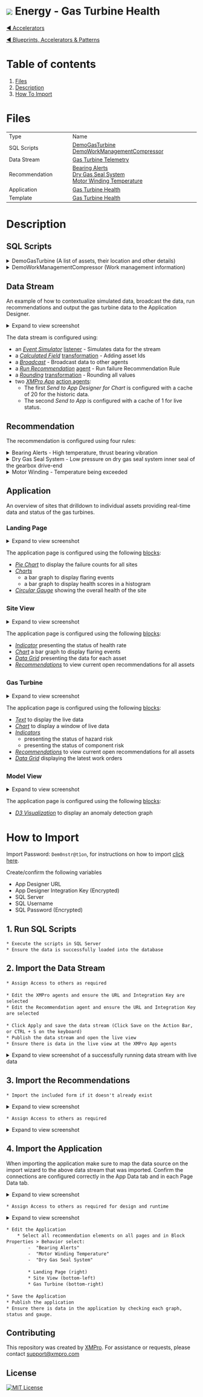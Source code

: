 <!-- omit in toc -->
# <img alternative="XMPro Logo X" width="30px" src="https://xmks.s3.amazonaws.com/2020/X-Blue.png#gh-light-mode-only"> Energy - Gas Turbine Health 

[◄ Accelerators](https://github.com/XMPro/Blueprints-Accelerators-Patterns/tree/master/Accelerators)

[◄ Blueprints, Accelerators & Patterns](https://github.com/XMPro/Blueprints-Accelerators-Patterns)

# Table of contents
1. [Files](#files)
2. [Description](#description)
3. [How To Import](#how-to-import)

# Files
<table>
<tr><td width="240px"> Type </td><td width="500px"> Name </td></tr>
<tr>
<td>SQL Scripts</td>
<td><a href="https://github.com/XMPro/Blueprints-Accelerators-Patterns/blob/master/Accelerators/Energy%20-%20Gas%20Turbine%20Health/SQL%20Scripts/DemoGasTurbine.sql" target="_blank">DemoGasTurbine</a><br /><a href="https://github.com/XMPro/Blueprints-Accelerators-Patterns/blob/master/Accelerators/Energy%20-%20Gas%20Turbine%20Health/SQL%20Scripts/DemoWorkManagementCompressor.sql" target="_blank">DemoWorkManagementCompressor</a></td>
</tr>
<tr>
<td>Data Stream</td>
<td><a href="https://github.com/XMPro/Blueprints-Accelerators-Patterns/blob/master/Accelerators/Energy%20-%20Gas%20Turbine%20Health/Data%20Stream/Gas%20Turbine%20Telemetry.xuc" target="_blank">Gas Turbine Telemetry</a></td>
</tr>
<tr>
<td>Recommendation</td>
<td><a href="https://github.com/XMPro/Blueprints-Accelerators-Patterns/blob/master/Accelerators/Energy%20-%20Gas%20Turbine%20Health/Recommendation/Bearing%20Alerts.xr" target="_blank">Bearing Alerts</a><br /><a href="https://github.com/XMPro/Blueprints-Accelerators-Patterns/blob/master/Accelerators/Energy%20-%20Gas%20Turbine%20Health/Recommendation/Dry%20Gas%20Seal%20System.xr" target="_blank">Dry Gas Seal System</a><br /><a href="https://github.com/XMPro/Blueprints-Accelerators-Patterns/blob/master/Accelerators/Energy%20-%20Gas%20Turbine%20Health/Recommendation/Motor%20Winding%20Temperature.xr" target="_blank">Motor Winding Temperature</a></td>
</tr>
<tr>
<td>Application</td>
<td><a href="https://github.com/XMPro/Blueprints-Accelerators-Patterns/blob/master/Accelerators/Energy%20-%20Gas%20Turbine%20Health/Application/Gas%20Turbine%20Health.xapp" target="_blank">Gas Turbine Health</a></td>
</tr>
<tr>
<td>Template</td>
<td><a href="https://github.com/XMPro/Blueprints-Accelerators-Patterns/blob/master/Accelerators/Energy%20-%20Gas%20Turbine%20Health/Template/Gas%20Turbine%20Health.xtml" target="_blank">Gas Turbine Health</a></td>
</tr>
</table>

# Description
## SQL Scripts

<details>
<summary>DemoGasTurbine (A list of assets, their location and other details)</summary>

```
/****** Object:  Table [dbo].[DemoGasTurbine]    Script Date: 25/07/2022 9:32:04 AM ******/
SET ANSI_NULLS ON
GO
SET QUOTED_IDENTIFIER ON
GO
CREATE TABLE [dbo].[DemoGasTurbine](
	[ID] [bigint] IDENTITY(1,1) NOT NULL,
	[AssetId] [nvarchar](25) NOT NULL,
	[HealthScore] [float] NULL,
	[OpenWO] [numeric](18, 0) NULL,
	[LastMaintained] [datetime] NULL,
 CONSTRAINT [PK_DemoGasTurbine] PRIMARY KEY CLUSTERED 
(
	[ID] ASC
)WITH (STATISTICS_NORECOMPUTE = OFF, IGNORE_DUP_KEY = OFF, OPTIMIZE_FOR_SEQUENTIAL_KEY = OFF) ON [PRIMARY]
) ON [PRIMARY]
GO
SET IDENTITY_INSERT [dbo].[DemoGasTurbine] ON 

INSERT [dbo].[DemoGasTurbine] ([ID], [AssetId], [HealthScore], [OpenWO], [LastMaintained]) VALUES (5, N'N-2', 62, NULL, CAST(N'2020-01-31T00:00:00.000' AS DateTime))
INSERT [dbo].[DemoGasTurbine] ([ID], [AssetId], [HealthScore], [OpenWO], [LastMaintained]) VALUES (6, N'N-3', 71, CAST(8017204 AS Numeric(18, 0)), CAST(N'2020-03-31T00:00:00.000' AS DateTime))
INSERT [dbo].[DemoGasTurbine] ([ID], [AssetId], [HealthScore], [OpenWO], [LastMaintained]) VALUES (7, N'N-4', 85, NULL, CAST(N'2020-02-06T00:00:00.000' AS DateTime))
INSERT [dbo].[DemoGasTurbine] ([ID], [AssetId], [HealthScore], [OpenWO], [LastMaintained]) VALUES (8, N'N-1', 92, CAST(3404653 AS Numeric(18, 0)), CAST(N'2020-02-06T00:00:00.000' AS DateTime))
INSERT [dbo].[DemoGasTurbine] ([ID], [AssetId], [HealthScore], [OpenWO], [LastMaintained]) VALUES (9, N'N-5', 92, NULL, CAST(N'2020-01-31T00:00:00.000' AS DateTime))
INSERT [dbo].[DemoGasTurbine] ([ID], [AssetId], [HealthScore], [OpenWO], [LastMaintained]) VALUES (10, N'N-6', 74, CAST(5589987 AS Numeric(18, 0)), CAST(N'2020-01-31T00:00:00.000' AS DateTime))
INSERT [dbo].[DemoGasTurbine] ([ID], [AssetId], [HealthScore], [OpenWO], [LastMaintained]) VALUES (11, N'N-7', 65, NULL, CAST(N'2020-01-31T00:00:00.000' AS DateTime))
INSERT [dbo].[DemoGasTurbine] ([ID], [AssetId], [HealthScore], [OpenWO], [LastMaintained]) VALUES (12, N'N-8', 81, CAST(5907648 AS Numeric(18, 0)), CAST(N'2020-01-31T00:00:00.000' AS DateTime))
INSERT [dbo].[DemoGasTurbine] ([ID], [AssetId], [HealthScore], [OpenWO], [LastMaintained]) VALUES (13, N'N-9', 98, NULL, CAST(N'2020-01-31T00:00:00.000' AS DateTime))
SET IDENTITY_INSERT [dbo].[DemoGasTurbine] OFF
GO

```

</details>

<details>
<summary>DemoWorkManagementCompressor (Work management information)</summary>

```
SET ANSI_NULLS ON
GO
SET QUOTED_IDENTIFIER ON
GO
CREATE TABLE [dbo].[DemoWorkManagementCompressor](
	[ID] [bigint] IDENTITY(1,1) NOT NULL,
	[AssetNo] [nvarchar](50) NULL,
	[WRNo] [nvarchar](50) NULL,
	[WONo] [nvarchar](50) NULL,
	[Title] [nvarchar](250) NULL,
	[WOStatus] [nvarchar](50) NULL,
	[Date] [datetime] NULL,
 CONSTRAINT [PK_DemoWorkManagementCompressor] PRIMARY KEY CLUSTERED 
(
	[ID] ASC
)WITH (STATISTICS_NORECOMPUTE = OFF, IGNORE_DUP_KEY = OFF, OPTIMIZE_FOR_SEQUENTIAL_KEY = OFF) ON [PRIMARY]
) ON [PRIMARY]
GO
SET IDENTITY_INSERT [dbo].[DemoWorkManagementCompressor] ON 
GO
INSERT [dbo].[DemoWorkManagementCompressor] ([ID], [AssetNo], [WRNo], [WONo], [Title], [WOStatus], [Date]) VALUES (1, N'MMWT004', N'3453788', N'114879', N'Collect manual data and check temperature on DE gearbox journal bearing.', N'INPROG', CAST(N'2021-03-24T00:00:00.000' AS DateTime))
GO
INSERT [dbo].[DemoWorkManagementCompressor] ([ID], [AssetNo], [WRNo], [WONo], [Title], [WOStatus], [Date]) VALUES (2, N'MMWT004', N'3446268', N'114900', N'Clean/inspect filter on lube oil system.', N'PLAN', CAST(N'2021-04-25T00:00:00.000' AS DateTime))
GO
INSERT [dbo].[DemoWorkManagementCompressor] ([ID], [AssetNo], [WRNo], [WONo], [Title], [WOStatus], [Date]) VALUES (3, N'MMWT004', N'3451228', N'114921', N'Review valve positions/process parameters for first stage suction side due to high pressure.', N'PLAN', CAST(N'2021-04-25T00:00:00.000' AS DateTime))
GO
INSERT [dbo].[DemoWorkManagementCompressor] ([ID], [AssetNo], [WRNo], [WONo], [Title], [WOStatus], [Date]) VALUES (4, N'MMWT004', N'3446195', N'114942', N'Inspect/replace filters on the buffer gas system.', N'PLAN', CAST(N'2021-04-25T00:00:00.000' AS DateTime))
GO
INSERT [dbo].[DemoWorkManagementCompressor] ([ID], [AssetNo], [WRNo], [WONo], [Title], [WOStatus], [Date]) VALUES (5, N'MMWT004', N'3446268', N'114963', N'Collect manual data on thrust bearing.', N'SCHED', CAST(N'2021-04-05T00:00:00.000' AS DateTime))
GO
INSERT [dbo].[DemoWorkManagementCompressor] ([ID], [AssetNo], [WRNo], [WONo], [Title], [WOStatus], [Date]) VALUES (6, N'MMWT004', N'3446115', N'114984', N'Check process parameters for the scrubber. Level has triggered high alarm.', N'SCHED', CAST(N'2019-10-28T00:00:00.000' AS DateTime))
GO
INSERT [dbo].[DemoWorkManagementCompressor] ([ID], [AssetNo], [WRNo], [WONo], [Title], [WOStatus], [Date]) VALUES (7, N'MMWT004', N'3446139', N'115005', N'Investigate first stage suction coolers. Temperature is high on the compressor discharge side.', N'SCHED', CAST(N'2019-09-10T00:00:00.000' AS DateTime))
GO
SET IDENTITY_INSERT [dbo].[DemoWorkManagementCompressor] OFF
GO

```

</details>

## Data Stream

An example of how to contextualize simulated data, broadcast the data, run recommendations and output the gas turbine data to the Application Designer.

<details>
  <summary markdown="span">Expand to view screenshot</summary>

![Configured Data Stream](Images/DataStream.png)
</details>

The data stream is configured using: 

* an <a href="https://xmpro.gitbook.io/event-simulator/" target="_blank"><i>Event Simulator</i></a> <a href="https://documentation.xmpro.com/concepts/agent#listeners" target="_blank">listener</a> - Simulates data for the stream
* a <a href="https://xmpro.gitbook.io/calculated-field/" target="_blank"><i>Calculated Field</i></a> <a href="https://documentation.xmpro.com/concepts/agent#transformations" target="_blank">transformation</a> - Adding asset Ids
* a <a href="https://xmpro.gitbook.io/broadcast/" target="_blank"><i>Broadcast</i></a> - Broadcast data to other agents
* a <a href="https://xmpro.gitbook.io/run-recommendation/" target="_blank"><i>Run Recommendation</i></a> <a href="https://documentation.xmpro.com/concepts/agent#recommendations" target="_blank">agent</a> - Run failure Recommendation Rule
* a <a href="https://xmpro.gitbook.io/rounding/" target="_blank"><i>Rounding</i></a> <a href="https://documentation.xmpro.com/concepts/agent#transformations" target="_blank">transformation</a> - Rounding all values
* two <a href="https://xmpro.gitbook.io/xmpro-app/" target="_blank"><i>XMPro App</i></a> <a href="https://documentation.xmpro.com/concepts/agent#action-agents" target="_blank">action agents</a>:
  * The first *Send to App Designer for Chart* is configured with a cache of 20 for the historic data.
  * The second *Send to App* is configured with a cache of 1 for live status.

## Recommendation

The recommendation is configured using four rules: 

<details>
<summary markdown="span">Bearing Alerts - High temperature, thrust bearing vibration</summary>

![Reccommendation_01_a](Images/Recommendation_01_a.png)
![Reccommendation_01_b](Images/Recommendation_01_b.png)
</details>

<details>
<summary markdown="span">Dry Gas Seal System - Low pressure on dry gas seal system inner seal of the gearbox drive-end</summary>

![Reccommendation_02](Images/Recommendation_02.png)
</details>

<details>
<summary markdown="span">Motor Winding - Temperature being exceeded</summary>

![Reccommendation_03](Images/Recommendation_03.png)
</details>

##
## Application
An overview of sites that drilldown to individual assets providing real-time data and status of the gas turbines.


### Landing Page
<details>
	<summary markdown="span">Expand to view screenshot</summary>

![Application_01](Images/Application_01.png)
</details>

The application page is configured using the following <a href="https://documentation.xmpro.com/concepts/application/block" target="_blank">blocks</a>:

* <a href="https://documentation.xmpro.com/blocks-toolbox/visualizations/pie-chart" target="_blank"><i>Pie Chart</i></a> to display the failure counts for all sites
* <a href="https://documentation.xmpro.com/blocks-toolbox/visualizations/chart" target="_blank"><i>Charts</i></a> 
  * a bar graph to display flaring events
  * a bar graph to display health scores in a histogram
* <a href="https://documentation.xmpro.com/blocks-toolbox/visualizations/circular-gauge"><i>Circular Gauge</i></a> showing the overall health of the site

##
### Site View
<details>
<summary markdown="span">Expand to view screenshot</summary>

![Application_02](Images/Application_02.png)
</details>

The application page is configured using the following <a href="https://documentation.xmpro.com/concepts/application/block" target="_blank">blocks</a>:

* <a href="https://documentation.xmpro.com/blocks-toolbox/basic/indicator" target="_blank"><i>Indicator</i></a> presenting the status of health rate
* <a href="https://documentation.xmpro.com/blocks-toolbox/visualizations/chart" target="_blank"><i>Chart</i></a> a bar graph to display flaring events
* <a href="https://documentation.xmpro.com/blocks-toolbox/basic/data-grid" target="_blank"><i>Data Grid</i></a> presenting the data for each asset
* <a href="https://documentation.xmpro.com/blocks-toolbox/recommendations/recommendations" target="_blank"><i>Recommendations</i></a> to view current open recommendations for all assets

##
### Gas Turbine
<details>
<summary markdown="span">Expand to view screenshot</summary>

![Application_03](Images/Application_03.png)
</details>

The application page is configured using the following <a href="https://documentation.xmpro.com/concepts/application/block" target="_blank">blocks</a>:

* <a href="https://documentation.xmpro.com/blocks-toolbox/basic/text" target="_blank"><i>Text</i></a> to display the live data
* <a href="https://documentation.xmpro.com/blocks-toolbox/visualizations/chart" target="_blank"><i>Chart</i></a> to display a window of live data
* <a href="https://documentation.xmpro.com/blocks-toolbox/basic/indicator" target="_blank"><i>Indicators</i></a> 
  * presenting the status of hazard risk
  * presenting the status of component risk
* <a href="https://documentation.xmpro.com/blocks-toolbox/recommendations/recommendations" target="_blank"><i>Recommendations</i></a> to view current open recommendations for all assets
* <a href="https://documentation.xmpro.com/blocks-toolbox/basic/data-grid" target="_blank"><i>Data Grid</i></a> displaying the latest work orders

##
### Model View
<details>
<summary markdown="span">Expand to view screenshot</summary>

![Application_04](Images/Application_04.png)
</details>

The application page is configured using the following <a href="https://documentation.xmpro.com/concepts/application/block" target="_blank">blocks</a>:

* <a href="https://documentation.xmpro.com/blocks-toolbox/visualizations/d3-visualization" target="_blank"><i>D3 Visualization</i></a> to display an anomaly detection graph

##
# How to Import
Import Password: `Dem0nstr@t1on`, for instructions on how to import <a href="https://documentation.xmpro.com/how-tos/import-export-and-clone#importing">click here</a>.

Create/confirm the following variables
  * App Designer URL
  * App Designer Integration Key (Encrypted)
  * SQL Server
  * SQL Username
  * SQL Password (Encrypted)

## 1. Run SQL Scripts

	* Execute the scripts in SQL Server
	* Ensure the data is successfully loaded into the database

## 2. Import the Data Stream

    * Assign Access to others as required
	
	* Edit the XMPro agents and ensure the URL and Integration Key are selected  
	* Edit the Recommendation agent and ensure the URL and Integration Key are selected

	* Click Apply and save the data stream (Click Save on the Action Bar, or CTRL + S on the keyboard)
	* Publish the data stream and open the live view
	* Ensure there is data in the live view at the XMPro App agents

<details>
  <summary markdown="span">Expand to view screenshot of a successfully running data stream with live data</summary>

![Running Data Stream](Images/DataStream_Running.png) 
</details>


## 3. Import the Recommendations

    * Import the included form if it doesn't already exist

<details>
  <summary markdown="span">Expand to view screenshot</summary>

![Recommendation Import](Images/Recommendation_Import.png) 

</details>

    * Assign Access to others as required

<details>
  <summary markdown="span">Expand to view screenshot</summary>

![Recommendation Access](Images/Recommendation_Access.png) 

</details>

## 4. Import the Application

When importing the application make sure to map the data source on the import wizard to the above data stream that was imported.
Confirm the connections are configured correctly in the App Data tab and in each Page Data tab.

<details>
  <summary markdown="span">Expand to view screenshot</summary>

![Application Import](Images/Application_Import.png) 
</details>

    * Assign Access to others as required for design and runtime

<details>
  <summary markdown="span">Expand to view screenshot</summary>

![Application Access](Images/Application_Access.png) 
</details>

	* Edit the Application
    	* Select all recommendation elements on all pages and in Block Properties > Behavior select:
    	    -  "Bearing Alerts"
    	    -  "Motor Winding Temperature" 
    	    -  "Dry Gas Seal System" 
      
        	* Landing Page (right)
        	* Site View (bottom-left)
        	* Gas Turbine (bottom-right)

	* Save the Application
	* Publish the application
	* Ensure there is data in the application by checking each graph, status and gauge.


## Contributing
This repository was created by <a href="https://xmpro.com/">XMPro</a>. For assistance or requests, please contact <a href="mailto:support@xmpro.com">support@xmpro.com</a>

## License
[![MIT License](https://img.shields.io/badge/License-MIT-green.svg)](https://choosealicense.com/licenses/mit/)